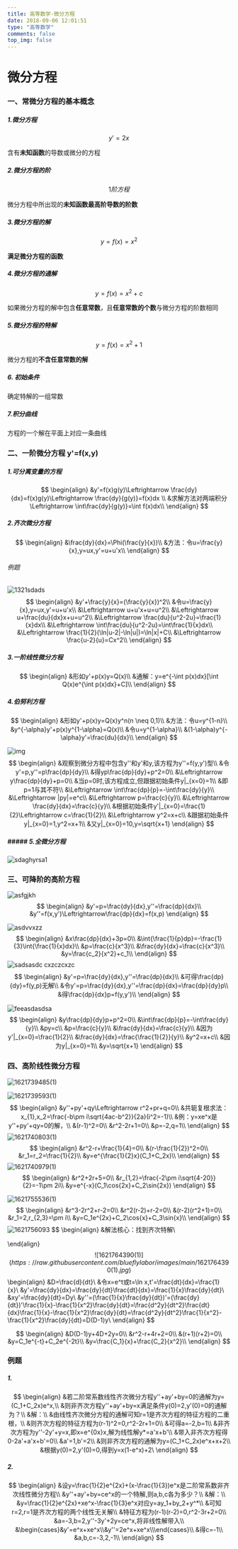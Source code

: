 ```yaml
---
title: 高等数学·微分方程
date: 2018-09-06 12:01:51
type: "高等数学"
comments: false
top_img: false
---
```


# 微分方程

### 一、常微分方程的基本概念

##### 1.微分方程

$$
y'=2x
$$



含有**未知函数**的导数或微分的方程

##### 2.微分方程的阶

$$
1阶方程
$$



微分方程中所出现的**未知函数最高阶导数的阶数**

##### 3.微分方程的解

$$
y=f(x)=x^2
$$



**满足微分方程的函数**

##### 4.微分方程的通解

$$
y=f(x)=x^2+c
$$



如果微分方程的解中包含**任意常数**，且**任意常数的个数**与微分方程的阶数相同

##### 5.微分方程的特解

$$
y=f(x)=x^2+1
$$



微分方程的**不含任意常数的解**

##### 6. 初始条件

确定特解的一组常数

##### 7.积分曲线

方程的一个解在平面上对应一条曲线

### 二、一阶微分方程     y'=f(x,y) 

##### 1.可*分离*变量的方程

$$
\begin{align}
&y'=f(x)g(y)\Leftrightarrow \frac{dy}{dx}=f(x)g(y)\Leftrightarrow \frac{dy}{g(y)}=f(x)dx \\
&求解方法对两端积分\Leftrightarrow \int\frac{dy}{g(y)}=\int f(x)dx\\
\end{align}
$$

##### 2.*齐次*微分方程

$$
\begin{align}
&\frac{dy}{dx}=\Phi(\frac{y}{x})\\
&方法：令u=\frac{y}{x},y=ux,y'=u+u'x\\
\end{align}
$$

###### 例题

![1321sdads](https://raw.githubusercontent.com/blueflylabor/images/main/1321sdads.jpg)
$$
\begin{align}
&y'+\frac{y}{x}=(\frac{y}{x})^2\\
&令u=\frac{y}{x},y=ux,y'=u+u'x\\
&\Leftrightarrow u+u'x+u=u^2\\
&\Leftrightarrow u+\frac{du}{dx}x+u=u^2\\
&\Leftrightarrow \frac{du}{u^2-2u}=\frac{1}{x}dx\\
&\Leftrightarrow \int\frac{du}{u^2-2u}=\int\frac{1}{x}dx\\
&\Leftrightarrow \frac{1}{2}(\ln|u-2|-\ln|u|)=\ln|x|+C\\
&\Leftrightarrow \frac{u-2}{u}=Cx^2\\
\end{align}
$$

##### 3.一阶*线性*微分方程

$$
\begin{align}
&形如y'+p(x)y=Q(x)\\
&通解：y=e^{-\int p(x)dx}[\int Q(x)e^{\int p(x)dx}+C]\\
\end{align}
$$

##### 4.伯努利方程

$$
\begin{align}
&形如y'+p(x)y=Q(x)y^n(n \neq 0,1)\\
&方法：令u=y^{1-n}\\
&y^{-\alpha}y'+p(x)y^{1-\alpha}=Q(x)\\
&令u=y^{1-\alpha}\\
&(1-\alpha)y^{-\alpha}y'=\frac{du}{dx}\\
\end{align}
$$

![img](https://raw.githubusercontent.com/blueflylabor/images/main/0P50G64~_SZYBCKV~_$WHJG.jpg)
$$
\begin{align}
&观察到微分方程中包含y''和y'和y,该方程为y''=f(y,y')型\\
&令y'=p,y''=p\frac{dp}{dy}\\
&得yp\frac{dp}{dy}+p^2=0\\
&\Leftrightarrow y\frac{dp}{dy}+p=0\\
&当p=0时,该方程成立,但跟据初始条件y|_{x=0}=1\\
&即p=1与其不符\\
&\Leftrightarrow \int\frac{dp}{p}=-\int\frac{dy}{y}\\
&\Leftrightarrow |py|=e^c\\
&\Leftrightarrow p=\frac{c}{y}\\
&\Leftrightarrow \frac{dy}{dx}=\frac{c}{y}\\
&根据初始条件y'|_{x=0}=\frac{1}{2}\Leftrightarrow c=\frac{1}{2}\\
&\Leftrightarrow y^2=x+c\\
&跟据初始条件y|_{x=0}=1,y^2=x+1\\
&又y|_{x=0}=10,y=\sqrt{x+1}
\end{align}
$$

##### ##### 5.全微分方程

![sdaghyrsa1](https://raw.githubusercontent.com/blueflylabor/images/main/dojTOJ9EAYhkmSl.jpg)

### 三、可降阶的高阶方程

![asfgjkh](https://raw.githubusercontent.com/blueflylabor/images/main/asfgjkh.jpg)
$$
\begin{align}
&y'=p=\frac{dy}{dx},y''=\frac{dp}{dx}\\
&y''=f(x,y')\Leftrightarrow\frac{dp}{dx}=f(x,p)
\end{align}
$$


![asdvvxzz](https://raw.githubusercontent.com/blueflylabor/images/main/asdvvxzz.jpg)
$$
\begin{align}
&x\frac{dp}{dx}+3p=0\\
&\int{\frac{1}{p}dp}=-\frac{1}{3}\int{\frac{1}{x}dx}\\
&p=\frac{c}{x^3}\\
&\frac{dy}{dx}=\frac{c}{x^3}\\
&y=\frac{c_2}{x^2}+c_1\\
\end{align}
$$
![sadsasdc cxzczcxzc](https://raw.githubusercontent.com/blueflylabor/images/main/sadsasdc%20cxzczcxzc.jpg)
$$
\begin{align}
&y'=p=\frac{dy}{dx},y''=\frac{dp}{dx}\\
&可得\frac{dp}{dy}=f(y,p)无解\\
&令y'=p=\frac{dy}{dx},y''=\frac{dp}{dx}=\frac{dp}{dy}p\\
&得\frac{dp}{dx}p=f(y,y')\\
\end{align}
$$


![feeasdasdsa](https://raw.githubusercontent.com/blueflylabor/images/main/feeasdasdsa.jpg)
$$
\begin{align}
&y\frac{dp}{dy}p+p^2=0\\
&\int\frac{dp}{p}=-\int\frac{dy}{y}\\
&py=c\\
&p=\frac{c}{y}\\
&\frac{dy}{dx}=\frac{c}{y}\\
&因为y'|_{x=0}=\frac{1}{2}\\
&\frac{dy}{dx}=\frac{\frac{1}{2}}{y}\\
&y^2=x+c\\
&因为y|_{x=0}=1\\
&y=\sqrt{x+1}
\end{align}
$$

### 四、高阶线性微分方程

![1621739485(1)](https://raw.githubusercontent.com/blueflylabor/images/main//1621739485(1).jpg)

![1621739593(1)](https://raw.githubusercontent.com/blueflylabor/images/main//1621739593(1).jpg)
$$
\begin{align}
&y''+py'+qy\Leftrightarrow r^2+pr+q=0\\
&共轭复根求法：x_{1},x_2=\frac{-b\pm i\sqrt{4ac-b^2}}{2a}(i^2=-1)\\
&例：y=xe^x是y''+py'+qy=0的解，\\
&(r-1)^2=0\\
&r^2-2r+1=0\\
&p=-2,q=1\\
\end{align}
$$
![1621740803(1)](https://raw.githubusercontent.com/blueflylabor/images/main//1621740803(1).jpg)
$$
\begin{align}
&r^2-r+\frac{1}{4}=0\\
&(r-\frac{1}{2})^2=0\\
&r_1=r_2=\frac{1}{2}\\
&y=e^{\frac{1}{2}x}(C_1+C_2x)\\
\end{align}
$$
![1621740979(1)](https://raw.githubusercontent.com/blueflylabor/images/main//1621740979(1).jpg)
$$
\begin{align}
&r^2+2r+5=0\\
&r_{1,2}=\frac{-2\pm i\sqrt{4-20}}{2}=-1\pm 2i\\
&y=e^{-x}(C_1\cos{2x}+C_2\sin{2x})
\end{align}
$$

![1621755536(1)](https://raw.githubusercontent.com/blueflylabor/images/main/1621755536(1).jpg)
$$
\begin{align}
&r^3-2r^2+r-2=0\\
&r^2(r-2)+r-2=0\\
&(r-2)(r^2+1)=0\\
&r_1=2,r_{2,3}=\pm i\\
&y=C_1e^{2x}+C_2\cos{x}+C_3\sin{x}\\
\end{align}
$$
![1621756093](https://raw.githubusercontent.com/blueflylabor/images/main/1621756093.jpg)
$$
\begin{align}
&解法核心：找到齐次特解\\

\end{align}
$$
![1621764390(1)](https://raw.githubusercontent.com/blueflylabor/images/main/1621764390(1).jpg)
$$
\begin{align}
&D=\frac{d}{dt}\\
&令x=e^t或t=\ln x,t'=\frac{dt}{dx}=\frac{1}{x}\\
&y'=\frac{dy}{dx}=\frac{dy}{dt}\frac{dt}{dx}=\frac{1}{x}\frac{dy}{dt}\\
&xy'=\frac{dy}{dt}=Dy\\
&y''=(\frac{1}{x}\frac{dy}{dt})'=(\frac{dy}{dt})'\frac{1}{x}-\frac{1}{x^2}\frac{dy}{dt}=\frac{d^2y}{dt^2}\frac{dt}{dx}\frac{1}{x}-\frac{1}{x^2}\frac{dy}{dt}=\frac{d^2y}{dt^2}\frac{1}{x^2}-\frac{1}{x^2}\frac{dy}{dt}=D(D-1)y\\
\end{align}
$$

$$
\begin{align}
&D(D-1)y+4D+2y=0\\
&r^2-r+4r+2=0\\
&(r+1)(r+2)=0\\
&y=C_1e^{-t}+C_2e^{-2t}\\
&y=\frac{C_1}{x}+\frac{C_2}{x^2}\\
\end{align}
$$

### 例题

##### 1.

$$
\begin{align}
&若二阶常系数线性齐次微分方程y''+ay'+by=0的通解为y=(C_1+C_2x)e^x,\\
&则非齐次方程y''+ay'+by=x满足条件y(0)=2,y'(0)=0的通解为？\\
&解：\\
&由线性齐次微分方程的通解可知r=1是齐次方程的特征方程的二重根，\\
&则齐次方程的特征方程为(r-1)^2=0,r^2-2r+1=0\\
&可得a=-2,b=1\\
&非齐次方程为y''-2y'+y=x,即x=e^{0x}x,解为线性解y*=a'x+b'\\
&带入非齐次方程得0-2a'+a'x+b'=0\\
&a'=1,b'=2\\
&则非齐次方程的通解为y=(C_1+C_2x)e^x+x+2\\
&根据y(0)=2,y'(0)=0,得到y=x(1-e^x)+2\
\end{align}
$$

##### 2.

$$
\begin{align}
&设y=\frac{1}{2}e^{2x}+(x-\frac{1}{3})e^x是二阶常系数非齐次线性微分方程\\
&y''+ay'+by=ce^x的一个特解,则a,b,c各为多少？\\
&解：\\
&y=\frac{1}{2}e^{2x}+xe^x-\frac{1}{3}e^x对应y=ay_1+by_2+y^*\\
&可知r=2,r=1是齐次方程的两个线性无关解\\
&特征方程为(r-1)(r-2)=0,r^2-3r+2=0\\
&a=-3,b=2,y''-3y'+2y=ce^x,将非线性解带入\\
&\begin{cases}&y'=e^x+xe^x\\&y''=2e^x+xe^x\\\end{cases}\\
&得c=-1\\
&a,b,c=-3,2,-1\\
\end{align}
$$

